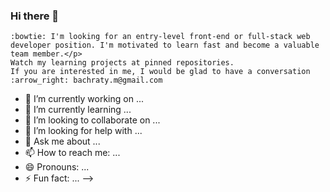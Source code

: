 ### Hi there 👋

    :bowtie: I'm looking for an entry-level front-end or full-stack web developer position. I'm motivated to learn fast and become a valuable team member.</p>
    Watch my learning projects at pinned repositories.
    If you are interested in me, I would be glad to have a conversation :arrow_right: bachraty.m@gmail.com





- 🔭 I’m currently working on ...
- 🌱 I’m currently learning ...
- 👯 I’m looking to collaborate on ...
- 🤔 I’m looking for help with ...
- 💬 Ask me about ...
- 📫 How to reach me: ...
- 😄 Pronouns: ...
- ⚡ Fun fact: ...
-->
